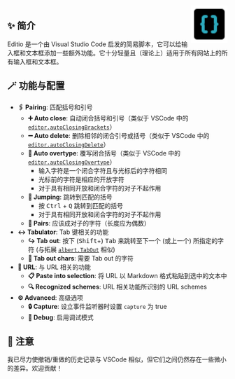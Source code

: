 <img src="./editio.svg" align="right" style="width: 6em; height: 6em; max-width: 100%;">

## ✨ 简介

Editio 是一个由 Visual Studio Code 启发的简易脚本，它可以给输入框和文本框添加一些额外功能。它十分轻量且（理论上）适用于所有网站上的所有输入框和文本框。

## 🪄 功能与配置

- **🖇️ Pairing**: 匹配括号和引号
    - **➕ Auto close**: 自动闭合括号和引号（类似于 VSCode 中的 [`editor.autoClosingBrackets`](https://pro-2684.github.io/?page=redirect&url=vscode%3A%2F%2Fsettings%2Feditor.autoClosingBrackets)）
    - **➖ Auto delete**: 删除相邻的闭合引号或括号（类似于 VSCode 中的 [`editor.autoClosingDelete`](https://pro-2684.github.io/?page=redirect&url=vscode%3A%2F%2Fsettings%2Feditor.autoClosingDelete)）
    - **🚫 Auto overtype**: 覆写闭合括号（类似于 VSCode 中的 [`editor.autoClosingOvertype`](https://pro-2684.github.io/?page=redirect&url=vscode%3A%2F%2Fsettings%2Feditor.autoClosingOvertype)）
        - 输入字符是一个闭合字符且与光标后的字符相同
        - 光标前的字符是相应的开放字符
        - 对于具有相同开放和闭合字符的对子不起作用
    - **🔁 Jumping**: 跳转到匹配的括号
        - 按 <kbd>Ctrl</kbd> + <kbd>Q</kbd> 跳转到匹配的括号
        - 对于具有相同开放和闭合字符的对子不起作用
    - **📜 Pairs**: 应该成对子的字符（长度应为偶数）
- **↔️ Tabulator**: Tab 键相关的功能
    - **↪️ Tab out**: 按下 (<kbd>Shift</kbd>+) <kbd>Tab</kbd> 来跳转至下一个 (或上一个) 所指定的字符 (与拓展 [`albert.TabOut`](https://pro-2684.github.io/?page=redirect&url=vscode%3Aextension%2Falbert.TabOut) 相似)
    - **📜 Tab out chars**: 需要 Tab out 的字符
- **🔗 URL**: 与 URL 相关的功能
    - **📋 Paste into selection**: 将 URL 以 Markdown 格式粘贴到选中的文本中
    - **🔍 Recognized schemes**: URL 相关功能所识别的 URL schemes
- **⚙️ Advanced**: 高级选项
    - **🔒 Capture**: 设立事件监听器时设置 `capture` 为 true
    - **🐞 Debug**: 启用调试模式

## 📃 注意

我已尽力使撤销/重做的历史记录与 VSCode 相似，但它们之间仍然存在一些微小的差异。欢迎贡献！
